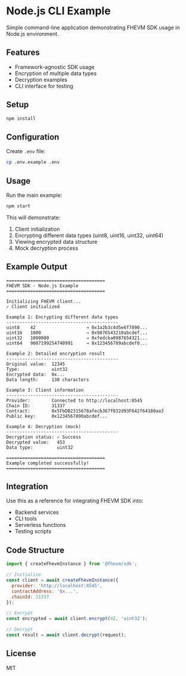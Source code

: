 # Node.js CLI Example

Simple command-line application demonstrating FHEVM SDK usage in Node.js environment.

## Features

- Framework-agnostic SDK usage
- Encryption of multiple data types
- Decryption examples
- CLI interface for testing

## Setup

```bash
npm install
```

## Configuration

Create `.env` file:

```bash
cp .env.example .env
```

## Usage

Run the main example:

```bash
npm start
```

This will demonstrate:
1. Client initialization
2. Encrypting different data types (uint8, uint16, uint32, uint64)
3. Viewing encrypted data structure
4. Mock decryption process

## Example Output

```
=====================================
FHEVM SDK - Node.js Example
=====================================

Initializing FHEVM client...
✓ Client initialized

Example 1: Encrypting different data types
------------------------------------------
uint8    42                   → 0x1a2b3c4d5e6f7890...
uint16   1000                 → 0x9876543210abcdef...
uint32   1000000              → 0xfedcba0987654321...
uint64   9007199254740991     → 0x123456789abcdef0...

Example 2: Detailed encryption result
------------------------------------------
Original value:  12345
Type:            uint32
Encrypted data:  0x...
Data length:     138 characters

Example 3: Client information
------------------------------------------
Provider:        Connected to http://localhost:8545
Chain ID:        31337
Contract:        0x5FbDB2315678afecb367f032d93F642f64180aa3
Public key:      0x1234567890abcdef...

Example 4: Decryption (mock)
------------------------------------------
Decryption status: ✓ Success
Decrypted value:   453
Data type:         uint32

=====================================
Example completed successfully!
=====================================
```

## Integration

Use this as a reference for integrating FHEVM SDK into:
- Backend services
- CLI tools
- Serverless functions
- Testing scripts

## Code Structure

```javascript
import { createFhevmInstance } from '@fhevm/sdk';

// Initialize
const client = await createFhevmInstance({
  provider: 'http://localhost:8545',
  contractAddress: '0x...',
  chainId: 31337
});

// Encrypt
const encrypted = await client.encrypt(42, 'uint32');

// Decrypt
const result = await client.decrypt(request);
```

## License

MIT
